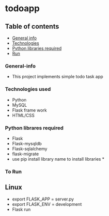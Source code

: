 # todoapp
## Table of contents
* [General info](#general-info)
* [Technologies](#technologies)
* [Python libraries required](#Python-libraries-required)
* [Run](#To-Run)

### General-info
* This project implements simple todo task app

### Technologies used
* Python
* MySQL
* Flask frame work
* HTML/CSS

### Python librares required
* Flask
* Flask-mysqldb
* Flask-sqlalchemy
* flask-migrate
* use pip install library name to install libraries *

### To Run
## Linux
* export FLASK_APP = server.py
* export FLASK_ENV = development
* Flask run 